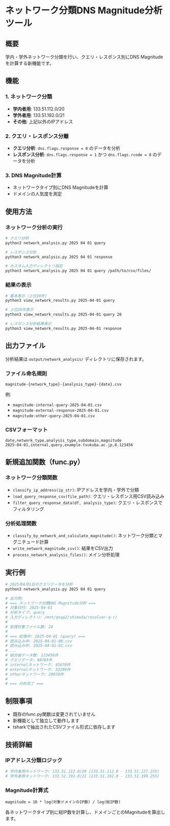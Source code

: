 # ネットワーク分類DNS Magnitude分析ツール

## 概要

学内・学外ネットワーク分類を行い、クエリ・レスポンス別にDNS Magnitudeを計算する新機能です。

## 機能

### 1. ネットワーク分類
- **学内者用**: 133.51.112.0/20
- **学外者用**: 133.51.192.0/21  
- **その他**: 上記以外のIPアドレス

### 2. クエリ・レスポンス分離
- **クエリ分析**: `dns.flags.response = 0` のデータを分析
- **レスポンス分析**: `dns.flags.response = 1` かつ `dns.flags.rcode = 0` のデータを分析

### 3. DNS Magnitude計算
- ネットワークタイプ別にDNS Magnitudeを計算
- ドメインの人気度を測定

## 使用方法

### ネットワーク分析の実行

```bash
# クエリ分析
python3 network_analysis.py 2025 04 01 query

# レスポンス分析  
python3 network_analysis.py 2025 04 01 response

# カスタム入力ディレクトリ指定
python3 network_analysis.py 2025 04 01 query /path/to/csv/files/
```

### 結果の表示

```bash
# 基本表示（上位10件）
python3 view_network_results.py 2025-04-01 query

# 上位20件表示
python3 view_network_results.py 2025-04-01 query 20

# レスポンス分析結果表示
python3 view_network_results.py 2025-04-01 response
```

## 出力ファイル

分析結果は `output/network_analysis/` ディレクトリに保存されます。

### ファイル命名規則
```
magnitude-{network_type}-{analysis_type}-{date}.csv
```

例:
- `magnitude-internal-query-2025-04-01.csv`
- `magnitude-external-response-2025-04-01.csv`
- `magnitude-other-query-2025-04-01.csv`

### CSVフォーマット
```csv
date,network_type,analysis_type,subdomain,magnitude
2025-04-01,internal,query,example.tsukuba.ac.jp,8.123456
```

## 新規追加関数（func.py）

### ネットワーク分類関数
- `classify_ip_address(ip_str)`: IPアドレスを学内・学外で分類
- `load_query_response_csv(file_path)`: クエリ・レスポンス用CSV読み込み
- `filter_query_response_data(df, analysis_type)`: クエリ・レスポンスでフィルタリング

### 分析処理関数
- `classify_by_network_and_calculate_magnitude()`: ネットワーク分類とマグニチュード計算
- `write_network_magnitude_csv()`: 結果をCSV出力
- `process_network_analysis_files()`: メイン分析処理

## 実行例

```bash
# 2025年4月1日のクエリデータを分析
python3 network_analysis.py 2025 04 01 query

# 出力例:
# === ネットワーク分類DNS Magnitude分析 ===
# 対象日付: 2025-04-01
# 分析タイプ: query
# 入力ディレクトリ: /mnt/qnap2/shimada/resolver-q-r/
# 
# 処理対象ファイル数: 24
# 
# === 処理中: 2025-04-01 (query) ===
# 読み込み中: 2025-04-01-00.csv
# 読み込み中: 2025-04-01-01.csv
# ...
# 結合後データ数: 123456件
# クエリデータ: 98765件
# internalネットワーク: 45678件
# externalネットワーク: 32109件
# otherネットワーク: 20978件
# 
# === 分析完了 ===
```

## 制限事項

- 既存のfunc.py関数は変更されていません
- 新機能として独立して動作します
- tsharkで抽出されたCSVファイル形式に依存します

## 技術詳細

### IPアドレス分類ロジック
```python
# 学内者用ネットワーク: 133.51.112.0/20 (133.51.112.0 - 133.51.127.255)
# 学外者用ネットワーク: 133.51.192.0/21 (133.51.192.0 - 133.51.199.255)
```

### Magnitude計算式
```
magnitude = 10 * log(対象ドメインのIP数) / log(総IP数)
```

各ネットワークタイプ別に総IP数を計算し、ドメインごとのMagnitudeを算出します。

